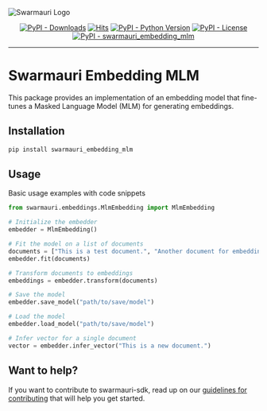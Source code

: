 
![Swarmauri Logo](https://res.cloudinary.com/dbjmpekvl/image/upload/v1730099724/Swarmauri-logo-lockup-2048x757_hww01w.png)

<p align="center">
    <a href="https://pypi.org/project/swarmauri_embedding_mlm/">
        <img src="https://img.shields.io/pypi/dm/swarmauri_embedding_mlm" alt="PyPI - Downloads"/></a>
    <a href="https://hits.sh/github.com/swarmauri/swarmauri-sdk/tree/master/pkgs/community/swarmauri_embedding_mlm/">
        <img alt="Hits" src="https://hits.sh/github.com/swarmauri/swarmauri-sdk/tree/master/pkgs/community/swarmauri_embedding_mlm.svg"/></a>
    <a href="https://pypi.org/project/swarmauri_embedding_mlm/">
        <img src="https://img.shields.io/pypi/pyversions/swarmauri_embedding_mlm" alt="PyPI - Python Version"/></a>
    <a href="https://pypi.org/project/swarmauri_embedding_mlm/">
        <img src="https://img.shields.io/pypi/l/swarmauri_embedding_mlm" alt="PyPI - License"/></a>
    <a href="https://pypi.org/project/swarmauri_embedding_mlm/">
        <img src="https://img.shields.io/pypi/v/swarmauri_embedding_mlm?label=swarmauri_embedding_mlm&color=green" alt="PyPI - swarmauri_embedding_mlm"/></a>
</p>

---

# Swarmauri Embedding MLM

This package provides an implementation of an embedding model that fine-tunes a Masked Language Model (MLM) for generating embeddings.

## Installation

```bash
pip install swarmauri_embedding_mlm
```

## Usage
Basic usage examples with code snippets
```python
from swarmauri.embeddings.MlmEmbedding import MlmEmbedding

# Initialize the embedder
embedder = MlmEmbedding()

# Fit the model on a list of documents
documents = ["This is a test document.", "Another document for embedding."]
embedder.fit(documents)

# Transform documents to embeddings
embeddings = embedder.transform(documents)

# Save the model
embedder.save_model("path/to/save/model")

# Load the model
embedder.load_model("path/to/save/model")

# Infer vector for a single document
vector = embedder.infer_vector("This is a new document.")
```

## Want to help?

If you want to contribute to swarmauri-sdk, read up on our [guidelines for contributing](https://github.com/swarmauri/swarmauri-sdk/blob/master/contributing.md) that will help you get started.

